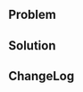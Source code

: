 <!--
The text in these markdown comments is instructions that will not appear in the displayed pull request,
and can be deleted.

Please submit pull requests against the develop branch.

Follow the existing code style. Check the tests succeed.
  npm run test

Don't update the CHANGELOG or command version number. That gets done by maintainers when preparing the release.
-->

## Problem

<!--
What problem are you solving?
What Issues does this relate to?
Show the broken output if appropriate.
-->

## Solution

<!--
How did you solve the problem? 
Show the fixed output if appropriate.
-->

## ChangeLog

<!--
Optional. Suggest a line for adding to the CHANGELOG to summarise your change.
-->
